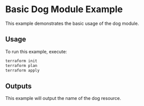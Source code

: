 # Basic Dog Module Example

This example demonstrates the basic usage of the dog module.

## Usage

To run this example, execute:

```bash
terraform init
terraform plan
terraform apply
```

## Outputs

This example will output the name of the dog resource.
